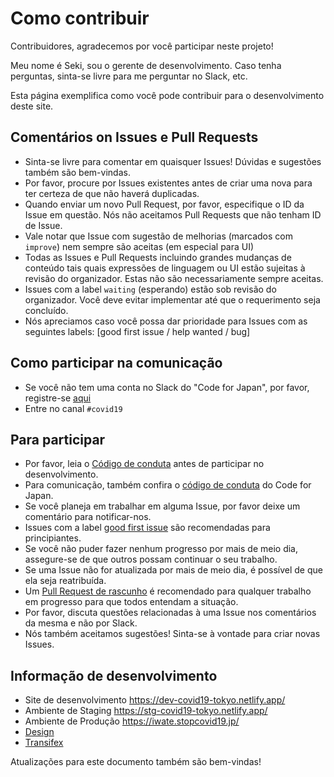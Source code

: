 # Como contribuir

Contribuidores, agradecemos por você participar neste projeto!

Meu nome é Seki, sou o gerente de desenvolvimento. Caso tenha perguntas, sinta-se livre para me perguntar no Slack, etc.

Esta página exemplifica como você pode contribuir para o desenvolvimento deste site.

## Comentários on Issues e Pull Requests
* Sinta-se livre para comentar em quaisquer Issues! Dúvidas e sugestões também são bem-vindas.
* Por favor, procure por Issues existentes antes de criar uma nova para ter certeza de que não haverá duplicadas.
* Quando enviar um novo Pull Request, por favor, especifique o ID da Issue em questão. Nós não aceitamos Pull Requests que não tenham ID de Issue.
* Vale notar que Issue com sugestão de melhorias (marcados com `improve`) nem sempre são aceitas (em especial para UI)
* Todas as Issues e Pull Requests incluindo grandes mudanças de conteúdo tais quais expressões de linguagem ou UI estão sujeitas à revisão do organizador. Estas não são necessariamente sempre aceitas.
* Issues com a label `waiting` (esperando) estão sob revisão do organizador. Você deve evitar implementar até que o requerimento seja concluído.
* Nós apreciamos caso você possa dar prioridade para Issues com as seguintes labels: [good first issue / help wanted / bug]

## Como participar na comunicação
* Se você não tem uma conta no Slack do "Code for Japan", por favor, registre-se [aqui](https://cfjslackin.herokuapp.com/)
* Entre no canal `#covid19`

## Para participar
* Por favor, leia o [Código de conduta](./CODE_OF_CONDUCT.md) antes de participar no desenvolvimento.
* Para comunicação, também confira o [código de conduta](https://github.com/codeforjapan/codeofconduct) do Code for Japan.
* Se você planeja em trabalhar em alguma Issue, por favor deixe um comentário para notificar-nos.
* Issues com a label [good first issue](https://github.com/tokyo-metropolitan-gov/covid19/issues?q=is%3Aissue+is%3Aopen+label%3A%22good+first+issue%22) são recomendadas para principiantes.
* Se você não puder fazer nenhum progresso por mais de meio dia, assegure-se de que outros possam continuar o seu trabalho.
* Se uma Issue não for atualizada por mais de meio dia, é possível de que ela seja reatribuída.
* Um [Pull Request de rascunho](https://help.github.com/en/github/collaborating-with-issues-and-pull-requests/about-pull-requests#draft-pull-requests) é recomendado para qualquer trabalho em progresso para que todos entendam a situação.
* Por favor, discuta questões relacionadas à uma Issue nos comentários da mesma e não por Slack.
* Nós também aceitamos sugestões! Sinta-se à vontade para criar novas Issues.

## Informação de desenvolvimento
* Site de desenvolvimento https://dev-covid19-tokyo.netlify.app/
* Ambiente de Staging https://stg-covid19-tokyo.netlify.app/
* Ambiente de Produção https://iwate.stopcovid19.jp/
* [Design](https://www.figma.com/file/V7vt80p2gauhdgTZeVNbgj/UI%E3%83%87%E3%82%B6%E3%82%A4%E3%83%B3?node-id=121%3A156)
* [Transifex](https://www.transifex.com/stopcovid19-tokyo/stopcovid19tokyo)

Atualizações para este documento também são bem-vindas!
